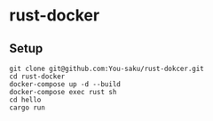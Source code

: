 # rust-docker

## Setup

```
git clone git@github.com:You-saku/rust-dokcer.git
cd rust-docker
docker-compose up -d --build
docker-compose exec rust sh 
cd hello
cargo run
```